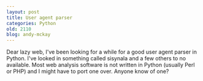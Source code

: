 ```yaml
---
layout: post
title: User agent parser
categories: Python
old: 2110
blog: andy-mckay
---
```

<p>Dear lazy web, I've been looking for a while for a good user agent parser in Python. I've looked in something called sisynala and a few others to no available. Most web analysis software is not written in Python (usually Perl or PHP) and I might have to port one over. Anyone know of one?</p>